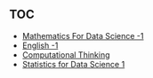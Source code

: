 ## TOC
+ [Mathematics For Data Science -1](math-1/)
+ [English -1](english-1/)
+ [Computational Thinking](computational-thinking/)
+ [Statistics for Data Science 1](stats-1/)
